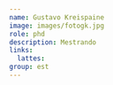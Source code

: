 ```yaml
---
name: Gustavo Kreispaine
image: images/fotogk.jpg
role: phd
description: Mestrando
links:
  lattes: 
group: est
---
```

